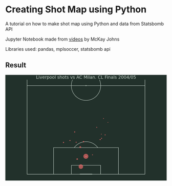 # Creating Shot Map using Python

A tutorial on how to make shot map using Python and data from Statsbomb API

Jupyter Notebook made from [videos](https://www.youtube.com/playlist?list=PL10a1_q15HwqVEcnqt3tXs1bgvawjsQNW) by McKay Johns

Libraries used: pandas, mplsoccer, statsbomb api

## Result

![Liverpool Shot Map vs AC Milan in CL 2004/05 Finals](liverpool-shots-cl-2004-05-final.png "Liverpool Shots vs Milan")
